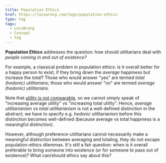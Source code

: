 ```yaml
---
title: Population Ethics
href: https://lesswrong.com/tags/population-ethics
type: tag
tags:
  - LessWrong
  - Concept
  - Tag
---
```


**Population Ethics** addresses the question: how should utilitarians deal with *people coming in and out of existence?* 

For example, a classical problem in population ethics: is it overall better for a happy person to exist, if they bring down the *average* happiness but increase the *total*? Those who would answer "yes" are termed *total (hedonic) utilitarians*; those who would answer "no" are termed *average (hedonic) utilitarians.*

Note that [utility is not comparable](https://www.lesswrong.com/posts/cYsGrWEzjb324Zpjx/comparing-utilities), so we cannot simply speak of "increasing average utility" vs "increasing total utility". Hence, *average utilitarianism* vs *total utilitarianism* is not a well-defined distinction in the abstract; we have to specify e.g. *hedonic* utilitarianism before this distinction becomes well-defined (because average vs total happiness is a meaningful distinction).

However, although preference-utilitarians cannot necessarily make a meaningful distinction between averaging and totaling, they do not escape population-ethics dilemmas. It's still a fair question: when is it overall preferable to bring someone into existence (or for someone to pass out of existence)? What can/should ethics say about this?